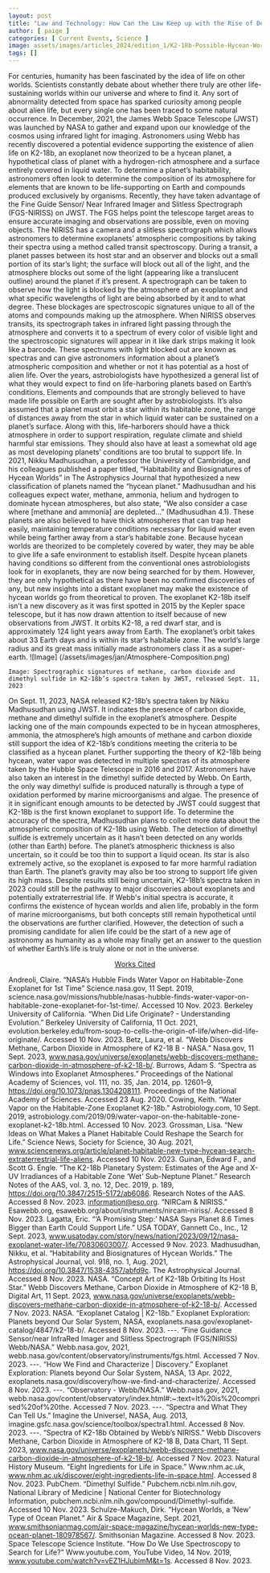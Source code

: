 ```yaml
---
layout: post
title: "Law and Technology: How Can the Law Keep up with the Rise of Deepfakes and AI?"
author: [ paige ]
categories: [ Current Events, Science ]
image: assets/images/articles_2024/edition_1/K2-18b-Possible-Hycean-World-and-Harborer-of-Alien-Life.png
tags: []
---
```

For centuries, humanity has been fascinated by the idea of life on other worlds. Scientists constantly debate about whether there truly are other life-sustaining worlds within our universe and where to find it. Any sort of abnormality detected from space has sparked curiosity among people about alien life, but every single one has been traced to some natural occurrence. In December, 2021, the James Webb Space Telescope (JWST) was launched by NASA to gather and expand upon our knowledge of the cosmos using infrared light for imaging. Astronomers using Webb has recently discovered a potential evidence supporting the existence of alien life on K2-18b, an exoplanet now theorized to be a hycean planet, a hypothetical class of planet with a hydrogen-rich atmosphere and a surface entirely covered in liquid water.
	To determine a planet’s habitability, astronomers often look to determine the composition of its atmosphere for elements that are known to be life-supporting on Earth and compounds produced exclusively by organisms. Recently, they have taken advantage of the Fine Guide Sensor/ Near Infrared Imager and Slitless Spectrograph (FGS-NIRISS) on JWST. The FGS helps point the telescope target areas to ensure accurate imaging and observations are possible, even on moving objects. The NIRISS has a camera and a slitless spectrograph which allows astronomers to determine exoplanets’ atmospheric compositions by taking their spectra using a method called transit spectroscopy. 
During a transit, a planet passes between its host star and an observer and blocks out a small portion of its star’s light; the surface will block out all of the light, and the atmosphere blocks out some of the light (appearing like a translucent outline) around the planet if it’s present. A spectrograph can be taken to observe how the light is blocked by the atmosphere of an exoplanet and what specific wavelengths of light are being absorbed by it and to what degree. These blockages are spectroscopic signatures unique to all of the atoms and compounds making up the atmosphere. When NIRISS observes transits, its spectrograph takes in infrared light passing through the atmosphere and converts it to a spectrum of every color of visible light and the spectroscopic signatures will appear in it like dark strips making it look like a barcode. These spectrums with light blocked out are known as spectras and can give astronomers information about a planet’s atmospheric composition and whether or not it has potential as a host of alien life.
	Over the years, astrobiologists have hypothesized a general list of what they would expect to find on life-harboring planets based on Earth’s conditions. Elements and compounds that are strongly believed to have made life possible on Earth are sought after by astrobiologists. It’s also assumed that a planet must orbit a star within its habitable zone, the range of distances away from the star in which liquid water can be sustained on a planet’s surface. Along with this, life-harborers should have a thick atmosphere in order to support respiration, regulate climate and shield harmful star emissions. They should also have at least a somewhat old age as most developing planets’ conditions are too brutal to support life. 
In 2021, Nikku Madhusudhan, a professor the University of Cambridge, and his colleagues published a paper titled, “Habitability and Biosignatures of Hycean Worlds” in The Astrophysics Journal that hypothesized a new classification of planets named the “hycean planet.” Madhusudhan and his colleagues expect water, methane, ammonia, helium and hydrogen to dominate hycean atmospheres, but also state, “We also consider a case where [methane and ammonia] are depleted…” (Madhusudhan 4.1). These planets are also believed to have thick atmospheres that can trap heat easily, maintaining temperature conditions necessary for liquid water even while being farther away from a star’s habitable zone. Because hycean worlds are theorized to be completely covered by water, they may be able to give life a safe environment to establish itself. Despite hycean planets having conditions so different from the conventional ones astrobiologists look for in exoplanets, they are now being searched for by them. However, they are only hypothetical as there have been no confirmed discoveries of any, but new insights into a distant exoplanet may make the existence of hycean worlds go from theoretical to proven.
The exoplanet K2-18b itself isn’t a new discovery as it was first spotted in 2015 by the Kepler space telescope, but it has now drawn attention to itself because of new observations from JWST. It orbits K2-18, a red dwarf star, and is approximately 124 light years away from Earth. The exoplanet’s orbit takes about 33 Earth days and is within its star’s habitable zone. The world’s large radius and its great mass initially made astronomers class it as a super-earth. 
![Image] (/assets/images/jan/Atmosphere-Composition.png)

    Image: Spectrographic signatures of methane, carbon dioxide and dimethyl sulfide in K2-18b’s spectra taken by JWST, released Sept. 11, 2023 

On Sept. 11, 2023, NASA released K2-18b’s spectra taken by Nikku Madhusudhan using JWST. It indicates the presence of carbon dioxide, methane and dimethyl sulfide in the exoplanet’s atmosphere. Despite lacking one of the main compounds expected to be in hycean atmospheres, ammonia, the atmosphere’s high amounts of methane and carbon dioxide still support the idea of K2-18b’s conditions meeting the criteria to be classified as a hycean planet. Further supporting the theory of K2-18b being hycean, water vapor was detected in multiple spectras of its atmosphere taken by the Hubble Space Telescope in 2016 and 2017. Astronomers have also taken an interest in the dimethyl sulfide detected by Webb. On Earth, the only way dimethyl sulfide is produced naturally is through a type of oxidation performed by marine microorganisms and algae. The presence of it in significant enough amounts to be detected by JWST could suggest that K2-18b is the first known exoplanet to support life.
To determine the accuracy of the spectra, Madhusudhan plans to collect more data about the atmospheric composition of K2-18b using Webb. The detection of dimethyl sulfide is extremely uncertain as it hasn’t been detected on any worlds (other than Earth) before. The planet’s atmospheric thickness is also uncertain, so it could be too thin to support a liquid ocean. Its star is also extremely active, so the exoplanet is exposed to far more harmful radiation than Earth. The planet’s gravity may also be too strong to support life given its high mass. 
Despite results still being uncertain, K2-18b’s spectra taken in 2023 could still be the pathway to major discoveries about exoplanets and potentially extraterrestrial life. If Webb's initial spectra is accurate, it confirms the existence of hycean worlds and alien life, probably in the form of marine microorganisms, but both concepts still remain hypothetical until the observations are further clarified. However, the detection of such a promising candidate for alien life could be the start of a new age of astronomy as humanity as a whole may finally get an answer to the question of whether Earth’s life is truly alone or not in the universe. 

<center> <u> Works Cited</u></center>

Andreoli, Claire. “NASA’s Hubble Finds Water Vapor on Habitable-Zone Exoplanet for 1st Time” Science.nasa.gov, 11 Sept. 2019, science.nasa.gov/missions/hubble/nasas-hubble-finds-water-vapor-on-habitable-zone-exoplanet-for-1st-time/. Accessed 10 Nov. 2023.
Berkeley University of California. “When Did Life Originate? - Understanding Evolution.” Berkeley University of California, 11 Oct. 2021, evolution.berkeley.edu/from-soup-to-cells-the-origin-of-life/when-did-life-originate/. Accessed 10 Nov. 2023.
Betz, Laura, et al. “Webb Discovers Methane, Carbon Dioxide in Atmosphere of K2-18 B - NASA.” Nasa.gov, 11 Sept. 2023, www.nasa.gov/universe/exoplanets/webb-discovers-methane-carbon-dioxide-in-atmosphere-of-k2-18-b/.
Burrows, Adam S. “Spectra as Windows into Exoplanet Atmospheres.” Proceedings of the National Academy of Sciences, vol. 111, no. 35, Jan. 2014, pp. 12601–9, https://doi.org/10.1073/pnas.1304208111. Proceedings of the National Academy of Sciences. Accessed 23 Aug. 2020.
Cowing, Keith. “Water Vapor on the Habitable-Zone Exoplanet K2-18b.” Astrobiology.com, 10 Sept. 2019, astrobiology.com/2019/09/water-vapor-on-the-habitable-zone-exoplanet-k2-18b.html. Accessed 10 Nov. 2023.
Grossman, Lisa. “New Ideas on What Makes a Planet Habitable Could Reshape the Search for Life.” Science News, Society for Science, 30 Aug. 2021, www.sciencenews.org/article/planet-habitable-new-type-hycean-search-extraterrestrial-life-aliens. Accessed 10 Nov. 2023.
Guinan, Edward F., and Scott G. Engle. “The K2-18b Planetary System: Estimates of the Age and X-UV Irradiances of a Habitable Zone ‘Wet’ Sub-Neptune Planet.” Research Notes of the AAS, vol. 3, no. 12, Dec. 2019, p. 189, https://doi.org/10.3847/2515-5172/ab6086. Research Notes of the AAS. Accessed 8 Nov. 2023.
information@eso.org. “NIRCam & NIRISS.” Esawebb.org, esawebb.org/about/instruments/nircam-niriss/. Accessed 8 Nov. 2023.
Lagatta, Eric. “‘A Promising Step:’ NASA Says Planet 8.6 Times Bigger than Earth Could Support Life.” USA TODAY, Gannett Co., Inc., 12 Sept. 2023, www.usatoday.com/story/news/nation/2023/09/12/nasa-exoplanet-water-life/70830603007/. Accessed 9 Nov. 2023.
Madhusudhan, Nikku, et al. “Habitability and Biosignatures of Hycean Worlds.” The Astrophysical Journal, vol. 918, no. 1, Aug. 2021, https://doi.org/10.3847/1538-4357/abfd9c. The Astrophysical Journal. Accessed 8 Nov. 2023.
NASA. “Concept Art of K2-18b Orbiting Its Host Star.” Webb Discovers Methane, Carbon Dioxide in Atmosphere of K2-18 B, Digital Art, 11 Sept. 2023, www.nasa.gov/universe/exoplanets/webb-discovers-methane-carbon-dioxide-in-atmosphere-of-k2-18-b/. Accessed 7 Nov. 2023.
NASA. “Exoplanet Catalog | K2-18b.” Exoplanet Exploration: Planets beyond Our Solar System, NASA, exoplanets.nasa.gov/exoplanet-catalog/4847/k2-18-b/. Accessed 8 Nov. 2023.
---. “Fine Guidance Sensor/near InfraRed Imager and Slitless Spectrograph (FGS/NIRISS) Webb/NASA.” Webb.nasa.gov, 2021, webb.nasa.gov/content/observatory/instruments/fgs.html. Accessed 7 Nov. 2023.
---. “How We Find and Characterize | Discovery.” Exoplanet Exploration: Planets beyond Our Solar System, NASA, 13 Apr. 2022, exoplanets.nasa.gov/discovery/how-we-find-and-characterize/. Accessed 8 Nov. 2023.
---. “Observatory - Webb/NASA.” Webb.nasa.gov, 2021, webb.nasa.gov/content/observatory/index.html#:~:text=It%20is%20comprised%20of%20the. Accessed 7 Nov. 2023.
---. “Spectra and What They Can Tell Us.” Imagine the Universe!, NASA, Aug. 2013, imagine.gsfc.nasa.gov/science/toolbox/spectra1.html. Accessed 8 Nov. 2023.
---. “Spectra of K2-18b Obtained by Webb’s NIRISS.” Webb Discovers Methane, Carbon Dioxide in Atmosphere of K2-18 B, Data Chart, 11 Sept. 2023, www.nasa.gov/universe/exoplanets/webb-discovers-methane-carbon-dioxide-in-atmosphere-of-k2-18-b/. Accessed 7 Nov. 2023.
Natural History Museum. “Eight Ingredients for Life in Space.” Www.nhm.ac.uk, www.nhm.ac.uk/discover/eight-ingredients-life-in-space.html. Accessed 8 Nov. 2023.
PubChem. “Dimethyl Sulfide.” Pubchem.ncbi.nlm.nih.gov, National Library of Medicine | National Center for Biotechnology Information, pubchem.ncbi.nlm.nih.gov/compound/Dimethyl-sulfide. Accessed 10 Nov. 2023.
Schulze-Makuch, Dirk. “Hycean Worlds, a ‘New’ Type of Ocean Planet.” Air & Space Magazine, Sept. 2021, www.smithsonianmag.com/air-space-magazine/hycean-worlds-new-type-ocean-planet-180978567/. Smithsonian Magazine. Accessed 8 Nov. 2023.
Space Telescope Science Institute. “How Do We Use Spectroscopy to Search for Life?” Www.youtube.com, YouTube Video, 14 Nov. 2019, www.youtube.com/watch?v=vEZ1HJubimM&t=1s. Accessed 8 Nov. 2023.